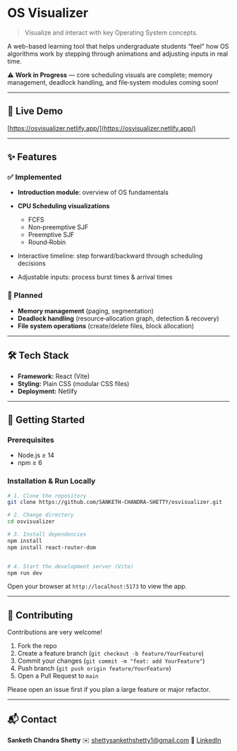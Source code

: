 
# OS Visualizer

> Visualize and interact with key Operating System concepts.

A web-based learning tool that helps undergraduate students “feel” how OS algorithms work by stepping through animations and adjusting inputs in real time.

⚠️ **Work in Progress** — core scheduling visuals are complete; memory management, deadlock handling, and file‑system modules coming soon!

---

## 🚀 Live Demo

[https://osvisualizer.netlify.app/](https://osvisualizer.netlify.app/)

---

## ✨ Features

### ✅ Implemented

* **Introduction module**: overview of OS fundamentals
* **CPU Scheduling visualizations**

  * FCFS
  * Non‑preemptive SJF
  * Preemptive SJF
  * Round‑Robin
* Interactive timeline: step forward/backward through scheduling decisions
* Adjustable inputs: process burst times & arrival times

### 🚧 Planned

* **Memory management** (paging, segmentation)
* **Deadlock handling** (resource‑allocation graph, detection & recovery)
* **File system operations** (create/delete files, block allocation)

---

## 🛠️ Tech Stack

* **Framework:** React (Vite)
* **Styling:** Plain CSS (modular CSS files)
* **Deployment:** Netlify

---

## 🏁 Getting Started

### Prerequisites

* Node.js ≥ 14
* npm ≥ 6

### Installation & Run Locally

```bash
# 1. Clone the repository
git clone https://github.com/SANKETH-CHANDRA-SHETTY/osvisualizer.git

# 2. Change directory
cd osvisualizer

# 3. Install dependencies
npm install
npm install react-router-dom


# 4. Start the development server (Vite)
npm run dev
```

Open your browser at `http://localhost:5173` to view the app.

---

## 🤝 Contributing

Contributions are very welcome!

1. Fork the repo
2. Create a feature branch (`git checkout -b feature/YourFeature`)
3. Commit your changes (`git commit -m "feat: add YourFeature"`)
4. Push branch (`git push origin feature/YourFeature`)
5. Open a Pull Request to `main`

Please open an issue first if you plan a large feature or major refactor.

---

## 📬 Contact

**Sanketh Chandra Shetty**
✉️ [shettysankethshetty1@gmail.com](mailto:shettysankethshetty1@gmail.com)
🔗 [LinkedIn](https://www.linkedin.com/in/sanketh-chandra-shetty/)
